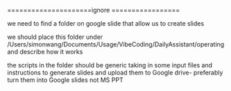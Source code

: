 





=====================ignore =================

we need to find a folder on google slide that allow us to create slides

we should place this folder under /Users/simonwang/Documents/Usage/VibeCoding/DailyAssistant/operating and describe how it works 

the scripts in the folder should be generic taking in some input files and instructions to generate slides and upload them to Google drive- preferably turn them into Google slides not MS PPT
